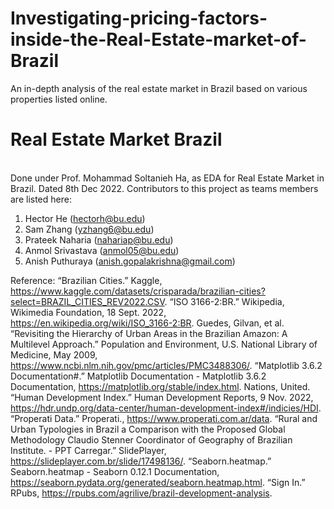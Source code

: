 # Investigating-pricing-factors-inside-the-Real-Estate-market-of-Brazil
An in-depth analysis of the real estate market in Brazil based on various properties listed online.

# Real Estate Market Brazil
<br>Done under Prof. Mohammad Soltanieh Ha,  as EDA for Real Estate Market in Brazil.
Dated 8th Dec 2022.
Contributors to this project as teams members are listed here:
1. Hector He (hectorh@bu.edu)
2. Sam Zhang (yzhang6@bu.edu)
3. Prateek Naharia (nahariap@bu.edu)
4. Anmol Srivastava (anmol05@bu.edu)
5. Anish Puthuraya (anish.gopalakrishna@gmail.com)

Reference:
“Brazilian Cities.” Kaggle, https://www.kaggle.com/datasets/crisparada/brazilian-cities?select=BRAZIL_CITIES_REV2022.CSV.
“ISO 3166-2:BR.” Wikipedia, Wikimedia Foundation, 18 Sept. 2022, https://en.wikipedia.org/wiki/ISO_3166-2:BR.
Guedes, Gilvan, et al. “Revisiting the Hierarchy of Urban Areas in the Brazilian Amazon: A Multilevel Approach.” Population and Environment, U.S. National Library of Medicine, May 2009, https://www.ncbi.nlm.nih.gov/pmc/articles/PMC3488306/.
“Matplotlib 3.6.2 Documentation#.” Matplotlib Documentation - Matplotlib 3.6.2 Documentation, https://matplotlib.org/stable/index.html.
Nations, United. “Human Development Index.” Human Development Reports, 9 Nov. 2022, https://hdr.undp.org/data-center/human-development-index#/indicies/HDI.
“Properati Data.” Properati., https://www.properati.com.ar/data.
“Rural and Urban Typologies in Brazil a Comparison with the Proposed Global Methodology Claudio Stenner Coordinator of Geography of Brazilian Institute. - PPT Carregar.” SlidePlayer, https://slideplayer.com.br/slide/17498136/.
“Seaborn.heatmap.” Seaborn.heatmap - Seaborn 0.12.1 Documentation, https://seaborn.pydata.org/generated/seaborn.heatmap.html.
“Sign In.” RPubs, https://rpubs.com/agrilive/brazil-development-analysis.
